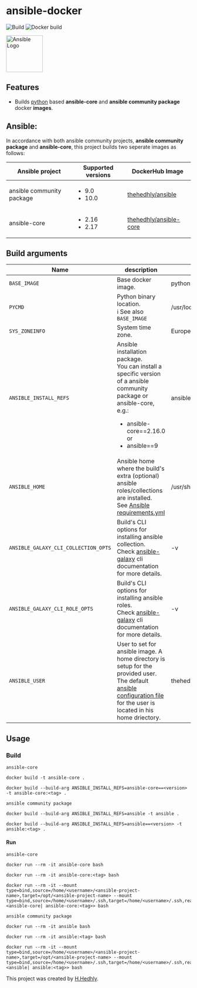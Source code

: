 # ansible-docker

![Build](https://github.com/thehedhly/ansible-docker/actions/workflows/ci.yml/badge.svg?branch=dev)
![Docker build](https://github.com/thehedhly/ansible-docker/actions/workflows/linter.yml/badge.svg?branch=dev)

<img src="README-Resources/ansible_logo_icon.png" width="100" height="100" alt="Ansible Logo" />

## Features
- Builds [python](https://hub.docker.com/_/python) based __ansible-core__ and __ansible community package__ docker __images__.

## Ansible:
In accordance with both ansible community projects, __ansible community package__ and __ansible-core__, this project builds two seperate images as follows:

| Ansible project | Supported versions | DockerHub Image |
|-----------------|----------|-------|
| ansible community package | <ul><li>9.0</li><li>10.0</li></ul> | [thehedhly/ansible](https://hub.docker.com/repository/docker/thehedhly/ansible) |
| ansible-core | <ul><li>2.16</li><li>2.17</li></ul> | [thehedhly/ansible-core](https://hub.docker.com/repository/docker/thehedhly/ansible-core) |

## Build arguments
| Name | description | default |
|------|---------|---------|
| `BASE_IMAGE` | Base docker image. | python:3.11.7-slim |
| `PYCMD` | Python binary location.<br>:information_source: See also `BASE_IMAGE` | /usr/local/bin/python3.11 |
| `SYS_ZONEINFO` | System time zone. | Europe/Berlin |
| `ANSIBLE_INSTALL_REFS` | Ansible installation package.<br>You can install a specific version of a ansible community package or ansible-core, e.g.:<br><ul><li>ansible-core==2.16.0</li>or<li>ansible==9</li></ul> | ansible-core |
| `ANSIBLE_HOME` | Ansible home where the build's extra (optional) ansible roles/collections are installed.<br>See [Ansible requirements.yml](requirements.yml) | /usr/share/ansible |
| `ANSIBLE_GALAXY_CLI_COLLECTION_OPTS` | Build's CLI options for installing ansible collection.<br>Check [ansible-galaxy]() cli documentation for more details.| -v |
| `ANSIBLE_GALAXY_CLI_ROLE_OPTS` | Build's CLI options for installing ansible roles.<br>Check [ansible-galaxy]() cli documentation for more details. | -v |
| `ANSIBLE_USER` | User to set for ansible image. A home directory is setup for the provided user. The default [ansible configuration file](ansible.cfg) for the user is located in his home driectory. | thehedhly |


## Usage
### Build
`ansible-core`
```
docker build -t ansible-core .
```
```
docker build --build-arg ANSIBLE_INSTALL_REFS=ansible-core==<version> -t ansible-core:<tag> .
```
`ansible community package`
```
docker build --build-arg ANSIBLE_INSTALL_REFS=ansible -t ansible .
```
```
docker build --build-arg ANSIBLE_INSTALL_REFS=ansible==<version> -t ansible:<tag> .
```
#### Run
`ansible-core`
```
docker run --rm -it ansible-core bash
```
```
docker run --rm -it ansible-core:<tag> bash
```
```
docker run --rm -it --mount type=bind,source=/home/<username>/<ansible-project-name>,target=/opt/<ansible-project-name> --mount type=bind,source=/home/<username>/.ssh,target=/home/<username>/.ssh,readonly <ansible-core| ansible-core:<tag>> bash
```
`ansible community package`
```
docker run --rm -it ansible bash
```
```
docker run --rm -it ansible:<tag> bash
```
```
docker run --rm -it --mount type=bind,source=/home/<username>/<ansible-project-name>,target=/opt/<ansible-project-name> --mount type=bind,source=/home/<username>/.ssh,target=/home/<username>/.ssh,readonly <ansible| ansible:<tag>> bash
```

This project was created by [H.Hedhly](https://hedhly.com).
